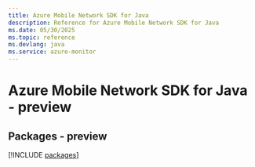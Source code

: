 ```yaml
---
title: Azure Mobile Network SDK for Java
description: Reference for Azure Mobile Network SDK for Java
ms.date: 05/30/2025
ms.topic: reference
ms.devlang: java
ms.service: azure-monitor
---
```

# Azure Mobile Network SDK for Java - preview
## Packages - preview
[!INCLUDE [packages](mobile-network-index.md)]